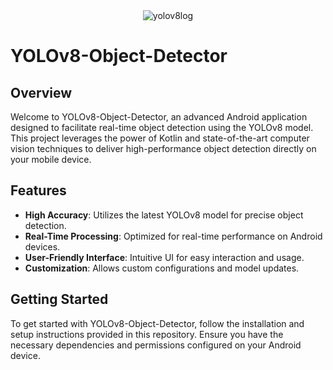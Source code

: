 <div align="center">
  <img src="https://github.com/user-attachments/assets/56790f09-248a-4e74-a396-a5288201e01f" alt="yolov8log">
</div>

# YOLOv8-Object-Detector

## Overview
Welcome to YOLOv8-Object-Detector, an advanced Android application designed to facilitate real-time object detection using the YOLOv8 model. This project leverages the power of Kotlin and state-of-the-art computer vision techniques to deliver high-performance object detection directly on your mobile device.

## Features
- **High Accuracy**: Utilizes the latest YOLOv8 model for precise object detection.
- **Real-Time Processing**: Optimized for real-time performance on Android devices.
- **User-Friendly Interface**: Intuitive UI for easy interaction and usage.
- **Customization**: Allows custom configurations and model updates.

## Getting Started
To get started with YOLOv8-Object-Detector, follow the installation and setup instructions provided in this repository. Ensure you have the necessary dependencies and permissions configured on your Android device.
